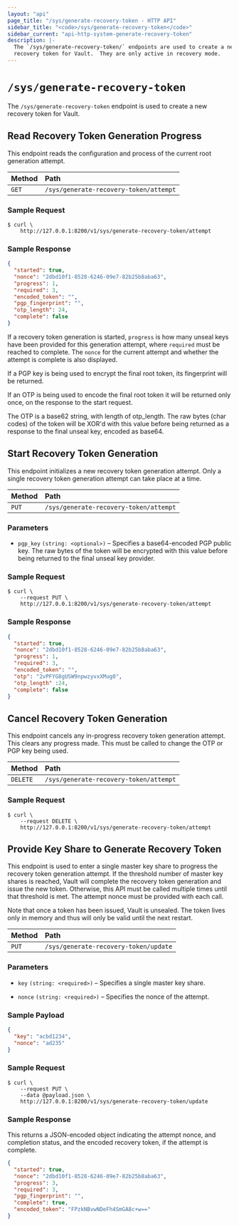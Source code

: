 ```yaml
---
layout: "api"
page_title: "/sys/generate-recovery-token - HTTP API"
sidebar_title: "<code>/sys/generate-recovery-token</code>"
sidebar_current: "api-http-system-generate-recovery-token"
description: |-
  The `/sys/generate-recovery-token/` endpoints are used to create a new 
  recovery token for Vault.  They are only active in recovery mode.
---
```


# `/sys/generate-recovery-token`

The `/sys/generate-recovery-token` endpoint is used to create a new recovery
token for Vault.

## Read Recovery Token Generation Progress

This endpoint reads the configuration and process of the current root generation
attempt.

| Method   | Path                         |
| :--------------------------- | :--------------------- |
| `GET`    | `/sys/generate-recovery-token/attempt` |

### Sample Request

```
$ curl \
    http://127.0.0.1:8200/v1/sys/generate-recovery-token/attempt
```

### Sample Response

```json
{
  "started": true,
  "nonce": "2dbd10f1-8528-6246-09e7-82b25b8aba63",
  "progress": 1,
  "required": 3,
  "encoded_token": "",
  "pgp_fingerprint": "",
  "otp_length": 24,
  "complete": false
}
```

If a recovery token generation is started, `progress` is how many unseal keys
have been provided for this generation attempt, where `required` must be reached
to complete. The `nonce` for the current attempt and whether the attempt is
complete is also displayed.

If a PGP key is being used to encrypt the final root
token, its fingerprint will be returned.

If an OTP is being used to encode the final root token it will be returned only
once, on the response to the start request.

The OTP is a base62 string, with length of otp_length.
The raw bytes (char codes) of the token will be XOR'd with
this value before being returned  as a response to the final unseal
key, encoded as base64.

## Start Recovery Token Generation

This endpoint initializes a new recovery token generation attempt. Only a single 
recovery token generation attempt can take place at a time. 

| Method   | Path                         |
| :--------------------------- | :--------------------- |
| `PUT`    | `/sys/generate-recovery-token/attempt` |

### Parameters

- `pgp_key` `(string: <optional>)` – Specifies a base64-encoded PGP public key.
  The raw bytes of the token will be encrypted with this value before being
  returned to the final unseal key provider.

### Sample Request

```
$ curl \
    --request PUT \
    http://127.0.0.1:8200/v1/sys/generate-recovery-token/attempt    
```

### Sample Response

```json
{
  "started": true,
  "nonce": "2dbd10f1-8528-6246-09e7-82b25b8aba63",
  "progress": 1,
  "required": 3,
  "encoded_token": "",
  "otp": "2vPFYG8gUSW9npwzyvxXMug0",
  "otp_length" :24,
  "complete": false
}
```

## Cancel Recovery Token Generation

This endpoint cancels any in-progress recovery token generation attempt. This
clears any progress made. This must be called to change the OTP or PGP key being
used.

| Method   | Path                         |
| :--------------------------- | :--------------------- |
| `DELETE` | `/sys/generate-recovery-token/attempt` |

### Sample Request

```
$ curl \
    --request DELETE \
    http://127.0.0.1:8200/v1/sys/generate-recovery-token/attempt
```

## Provide Key Share to Generate Recovery Token

This endpoint is used to enter a single master key share to progress the 
recovery token generation attempt. If the threshold number of master key shares
is reached, Vault will complete the recovery token generation and issue the new
token. Otherwise, this API must be called multiple times until that threshold
is met. The attempt nonce must be provided with each call.

Note that once a token has been issued, Vault is unsealed.  The token lives
only in memory and thus will only be valid until the next restart.

| Method   | Path                         |
| :--------------------------- | :--------------------- |
| `PUT`    | `/sys/generate-recovery-token/update`  |

### Parameters

- `key` `(string: <required>)` – Specifies a single master key share.

- `nonce` `(string: <required>)` – Specifies the nonce of the attempt.

### Sample Payload

```json
{
  "key": "acbd1234",
  "nonce": "ad235"
}
```

### Sample Request

```
$ curl \
    --request PUT \
    --data @payload.json \
    http://127.0.0.1:8200/v1/sys/generate-recovery-token/update
```

### Sample Response

This returns a JSON-encoded object indicating the attempt nonce, and completion
status, and the encoded recovery token, if the attempt is complete.

```json
{
  "started": true,
  "nonce": "2dbd10f1-8528-6246-09e7-82b25b8aba63",
  "progress": 3,
  "required": 3,
  "pgp_fingerprint": "",
  "complete": true,
  "encoded_token": "FPzkNBvwNDeFh4SmGA8c+w=="
}
```

